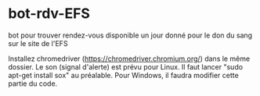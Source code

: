# bot-rdv-EFS
bot pour trouver rendez-vous disponible un jour donné pour le don du sang sur le site de l'EFS

Installez chromedriver (https://chromedriver.chromium.org/) dans le même dossier.
Le son (signal d'alerte) est prévu pour Linux. Il faut lancer "sudo apt-get install sox" au préalable. Pour Windows, il faudra modifier cette partie du code.
